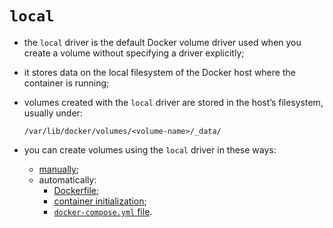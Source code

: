 # `local`

- the `local` driver is the default Docker volume driver used when you create a volume without specifying a driver explicitly;
- it stores data on the local filesystem of the Docker host where the container is running;
- volumes created with the `local` driver are stored in the host’s filesystem, usually under:

    ```commandline
    /var/lib/docker/volumes/<volume-name>/_data/
    ```


- you can create volumes using the `local` driver in these ways:
  - [manually](../../../create/manually/manually.md);
  - automatically:
    - [Dockerfile](../../../create/automatically/dockerfile/dockerfile.md);
    - [container initialization](../../../create/automatically/container/container.md);
    - [`docker-compose.yml` file](../../../create/automatically/compose/compose.md).
